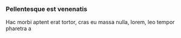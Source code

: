 ### Pellentesque est venenatis

Hac morbi aptent erat tortor, cras eu massa nulla, lorem, leo tempor pharetra a


